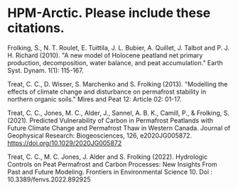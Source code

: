 # HPM-Arctic. Please include these citations.

Frolking, S., N. T. Roulet, E. Tuittila, J. L. Bubier, A. Quillet, J. Talbot and P. J. H. Richard (2010). "A new model of Holocene peatland net primary production, decomposition, water balance, and peat accumulation." Earth Syst. Dynam. 1(1): 115-167.

Treat, C. C., D. Wisser, S. Marchenko and S. Frolking (2013). "Modelling the effects of climate change and disturbance on permafrost stability in northern organic soils." Mires and Peat 12: Article 02: 01-17.

Treat, C. C., Jones, M. C., Alder, J., Sannel, A. B. K., Camill, P., & Frolking, S. (2021). Predicted Vulnerability of Carbon in Permafrost Peatlands with Future Climate Change and Permafrost Thaw in Western Canada. Journal of Geophysical Research: Biogeosciences, 126, e2020JG005872. https://doi.org/10.1029/2020JG005872 

Treat, C. C., M. C. Jones, J. Alder and S. Frolking (2022). Hydrologic Controls on Peat Permafrost and Carbon Processes: New Insights From Past and Future Modeling. Frontiers in Environmental Science 10. Doi : 10.3389/fenvs.2022.892925
